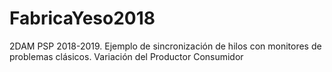# FabricaYeso2018
 2DAM PSP 2018-2019. Ejemplo de sincronización de hilos con monitores de problemas clásicos. Variación del Productor Consumidor
